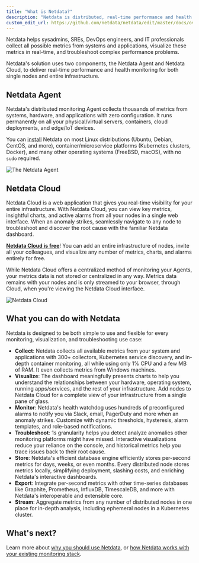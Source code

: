 ```yaml
---
title: "What is Netdata?"
description: "Netdata is distributed, real-time performance and health monitoring for systems and applications on a single node or an entire infrastructure."
custom_edit_url: https://github.com/netdata/netdata/edit/master/docs/overview/what-is-netdata.md
---
```




Netdata helps sysadmins, SREs, DevOps engineers, and IT professionals collect all possible metrics from systems and
applications, visualize these metrics in real-time, and troubleshoot complex performance problems.

Netdata's solution uses two components, the Netdata Agent and Netdata Cloud, to deliver real-time performance and health
monitoring for both single nodes and entire infrastructure.

## Netdata Agent

Netdata's distributed monitoring Agent collects thousands of metrics from systems, hardware, and applications with zero
configuration. It runs permanently on all your physical/virtual servers, containers, cloud deployments, and edge/IoT
devices.

You can [install](/docs/get#install-the-netdata-agent) Netdata on most Linux distributions (Ubuntu, Debian,
CentOS, and more), container/microservice platforms (Kubernetes clusters, Docker), and many other operating systems
(FreeBSD, macOS), with no `sudo` required.

![The Netdata
Agent](https://user-images.githubusercontent.com/1153921/94492596-72a86b00-019f-11eb-91ab-224e6ac9ea21.png)

## Netdata Cloud

Netdata Cloud is a web application that gives you real-time visibility for your entire infrastructure. With Netdata
Cloud, you can view key metrics, insightful charts, and active alarms from all your nodes in a single web interface.
When an anomaly strikes, seamlessly navigate to any node to troubleshoot and discover the root cause with the familiar
Netdata dashboard.

**[Netdata Cloud is
free](/docs/cloud/faq-glossary#how-much-does-netdata-cost-how-and-why-is-it-free)**! You can
add an entire infrastructure of nodes, invite all your colleagues, and visualize any number of metrics, charts, and
alarms entirely for free.

While Netdata Cloud offers a centralized method of monitoring your Agents, your metrics data is not stored or
centralized in any way. Metrics data remains with your nodes and is only streamed to your browser, through Cloud, when
you're viewing the Netdata Cloud interface.

![Netdata Cloud](https://user-images.githubusercontent.com/1153921/94492597-73410180-019f-11eb-9a9e-032420baa489.png)

## What you can do with Netdata

Netdata is designed to be both simple to use and flexible for every monitoring, visualization, and troubleshooting use
case:

-   **Collect**: Netdata collects all available metrics from your system and applications with 300+ collectors,
    Kubernetes service discovery, and in-depth container monitoring, all while using only 1% CPU and a few MB of RAM. It
    even collects metrics from Windows machines.
-   **Visualize**: The dashboard meaningfully presents charts to help you understand the relationships between your
    hardware, operating system, running apps/services, and the rest of your infrastructure. Add nodes to Netdata Cloud
    for a complete view of your infrastructure from a single pane of glass.
-   **Monitor**: Netdata's health watchdog uses hundreds of preconfigured alarms to notify you via Slack, email,
    PagerDuty and more when an anomaly strikes. Customize with dynamic thresholds, hysteresis, alarm templates, and
    role-based notifications.
-   **Troubleshoot**: 1s granularity helps you detect analyze anomalies other monitoring platforms might have missed.
    Interactive visualizations reduce your reliance on the console, and historical metrics help you trace issues back to
    their root cause.
-   **Store**: Netdata's efficient database engine efficiently stores per-second metrics for days, weeks, or even
    months. Every distributed node stores metrics locally, simplifying deployment, slashing costs, and enriching
    Netdata's interactive dashboards.
-   **Export**: Integrate per-second metrics with other time-series databases like Graphite, Prometheus, InfluxDB,
    TimescaleDB, and more with Netdata's interoperable and extensible core.
-   **Stream**: Aggregate metrics from any number of distributed nodes in one place for in-depth analysis, including
    ephemeral nodes in a Kubernetes cluster.

## What's next?

Learn more about [why you should use Netdata](/docs/overview/why-netdata), or [how Netdata works with your existing
monitoring stack](/docs/overview/netdata-monitoring-stack).


